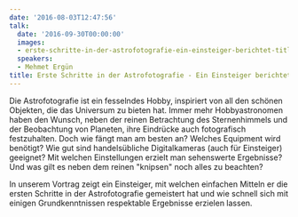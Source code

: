 ```yaml
---
date: '2016-08-03T12:47:56'
talk:
  date: '2016-09-30T00:00:00'
  images:
  - erste-schritte-in-der-astrofotografie-ein-einsteiger-berichtet-title.jpg
  speakers:
  - Mehmet Ergün
title: Erste Schritte in der Astrofotografie - Ein Einsteiger berichtet...
---
```

Die Astrofotografie ist ein fesselndes Hobby, inspiriert von all den schönen Objekten, die das Universum zu bieten hat. Immer mehr Hobbyastronomen haben den Wunsch, neben der reinen Betrachtung des Sternenhimmels und der Beobachtung von Planeten, ihre Eindrücke auch fotografisch festzuhalten. Doch wie fängt man am besten an? Welches Equipment wird benötigt? Wie gut sind handelsübliche Digitalkameras (auch für Einsteiger) geeignet? Mit welchen Einstellungen erzielt man sehenswerte Ergebnisse? Und was gilt es neben dem reinen "knipsen" noch alles zu beachten?

In unserem Vortrag zeigt ein Einsteiger, mit welchen einfachen Mitteln er die ersten Schritte in der Astrofotografie gemeistert hat und wie schnell sich mit einigen Grundkenntnissen respektable Ergebnisse erzielen lassen.

